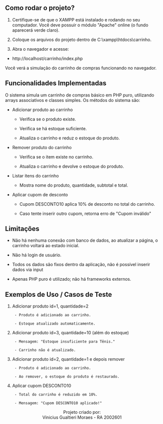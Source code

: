 ## Como rodar o projeto?

1. Certifique-se de que o XAMPP está instalado e rodando no seu computador. Você deve possuir o módulo "Apache" online (o fundo aparecerá verde claro).

2. Coloque os arquivos do projeto dentro de C:\xampp\htdocs\carrinho.

3. Abra o navegador e acesse:

- http://localhost/carrinho/index.php


Você verá a simulação do carrinho de compras funcionando no navegador.

## Funcionalidades Implementadas

O sistema simula um carrinho de compras básico em PHP puro, utilizando arrays associativos e classes simples. Os métodos do sistema são:

- Adicionar produto ao carrinho

    - Verifica se o produto existe.

    - Verifica se há estoque suficiente.

    - Atualiza o carrinho e reduz o estoque do produto.

- Remover produto do carrinho
    - Verifica se o item existe no carrinho.

    - Atualiza o carrinho e devolve o estoque do produto.

- Listar itens do carrinho
    - Mostra nome do produto, quantidade, subtotal e total.

- Aplicar cupom de desconto
    - Cupom DESCONTO10 aplica 10% de desconto no total do carrinho.

    - Caso tente inserir outro cupom, retorna erro de "Cupom inválido"

## Limitações

- Não há nenhuma conexão com banco de dados, ao atualizar a página, o carrinho voltará ao estado inicial.

- Não há login de usuário.

- Todos os dados são fixos dentro da aplicação, não é possível inserir dados via input

- Apenas PHP puro é utilizado; não há frameworks externos.

## Exemplos de Uso / Casos de Teste

1. Adicionar produto id=1, quantidade=2

        - Produto é adicionado ao carrinho.

        - Estoque atualizado automaticamente.

2. Adicionar produto id=3, quantidade=10 (além do estoque)

        - Mensagem: "Estoque insuficiente para Tênis."

        - Carrinho não é atualizado.

3. Adicionar produto id=2, quantidade=1 e depois remover

        - Produto é adicionado ao carrinho.

        - Ao remover, o estoque do produto é restaurado.

4. Aplicar cupom DESCONTO10

        - Total do carrinho é reduzido em 10%.

        - Mensagem: "Cupom DESCONTO10 aplicado!"

<div align=center>Projeto criado por:</div>
<div align=center>Vinicius Gualtieri Moraes - RA 2002601</div>
